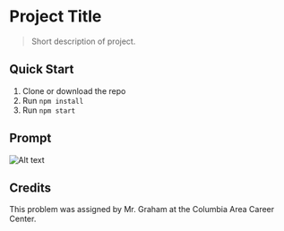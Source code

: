 # Project Title

> Short description of project.

## Quick Start

1. Clone or download the repo
2. Run `npm install`
3. Run `npm start`

## Prompt
![Alt text](/img.jpg?raw=true "Prompt")

## Credits

This problem was assigned by Mr. Graham at the Columbia Area Career Center.